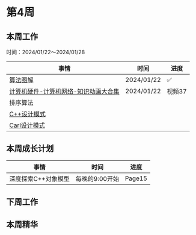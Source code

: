 # 第4周

## 本周工作

时间：2024/01/22～2024/01/28

| 事情                                                         | 时间       | 进度   |
| ------------------------------------------------------------ | ---------- | ------ |
| [算法图解](https://www.bilibili.com/video/BV1Vg41157Ad/?spm_id_from=333.999.0.0&vd_source=c6838f09fbfc9766e04f0c65ca196c42) | 2024/01/22 | ✅      |
| [计算机硬件-计算机网络-知识动画大合集](https://www.bilibili.com/video/BV19e4y1M7tf?p=1&vd_source=c6838f09fbfc9766e04f0c65ca196c42) | 2024/01/22 | 视频37 |
| 排序算法                                                     |            |        |
| [C++设计模式](https://www.bilibili.com/video/BV1Zd4y1t7HK?p=1&vd_source=c6838f09fbfc9766e04f0c65ca196c42) |            |        |
| [Carl设计模式](https://kamacoder.com/designpattern.php)      |            |        |

## 本周成长计划

| 事情                | 时间           | 进度   |
| ------------------- | -------------- | ------ |
| 深度探索C++对象模型 | 每晚的9:00开始 | Page15 |

## 下周工作

## 本周精华

